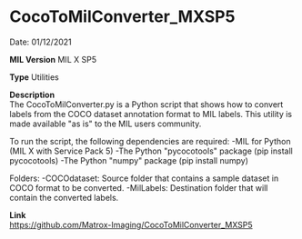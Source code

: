 # CocoToMilConverter_MXSP5

Date: 01/12/2021

**MIL Version** MIL X SP5

**Type** Utilities

**Description**  
The CocoToMilConverter.py is a Python script that shows how to convert labels from the COCO dataset annotation format to MIL labels.
This utility is made available "as is" to the MIL users community.

To run the script, the following dependencies are required:
-MIL for Python (MIL X with Service Pack 5)
-The Python "pycocotools" package (pip install pycocotools)
-The Python "numpy" package (pip install numpy)

Folders:
-COCOdataset: Source folder that contains a sample dataset in COCO format to be converted.
-MilLabels: Destination folder that will contain the converted labels.

**Link**  
https://github.com/Matrox-Imaging/CocoToMilConverter_MXSP5

